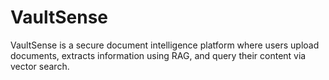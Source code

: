 # VaultSense
VaultSense is a secure document intelligence platform where users upload documents, extracts information using RAG, and query their content via vector search.
